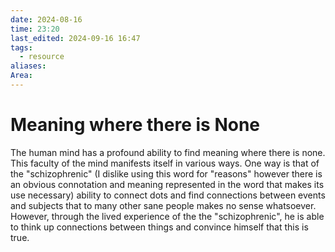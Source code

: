 ```yaml
---
date: 2024-08-16
time: 23:20
last_edited: 2024-09-16 16:47
tags:
  - resource
aliases: 
Area: 
---
```

# Meaning where there is None
The human mind has a profound ability to find meaning where there is none. This faculty of the mind manifests itself in various ways.
One way is that of the "schizophrenic" (I dislike using this word for "reasons" however there is an obvious connotation and meaning represented in the word that makes its use necessary) ability to connect dots and find connections between events and subjects that to many other sane people makes no sense whatsoever. However, through the lived experience of the the "schizophrenic", he is able to think up connections between things and convince himself that this is true.

